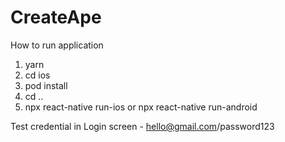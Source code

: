 # CreateApe

How to run application
1. yarn
2. cd ios
3. pod install
4. cd ..
5. npx react-native run-ios or npx react-native run-android

Test credential in Login screen - hello@gmail.com/password123
